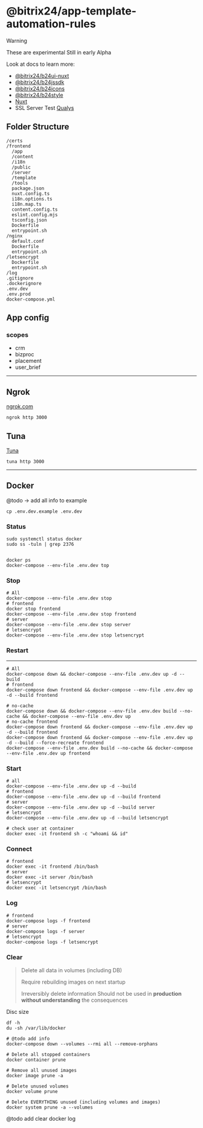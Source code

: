 # @bitrix24/app-template-automation-rules

> [!WARNING]  
> These are experimental
> Still in early Alpha

Look at docs to learn more:

- [@bitrix24/b24ui-nuxt](https://bitrix24.github.io/b24ui/)
- [@bitrix24/b24jssdk](https://bitrix24.github.io/b24jssdk/)
- [@bitrix24/b24icons](https://bitrix24.github.io/b24icons/)
- [@bitrix24/b24style](https://bitrix24.github.io/b24style/)
- [Nuxt](https://nuxt.com/docs/getting-started/introduction)
- SSL Server Test [Qualys](https://www.ssllabs.com/ssltest/index.html)

## Folder Structure

```plaintext
/certs
/frontend
  /app
  /content
  /i18n
  /public
  /server
  /template
  /tools
  package.json
  nuxt.config.ts
  i18n.options.ts
  i18n.map.ts
  content.config.ts
  eslint.config.mjs
  tsconfig.json
  Dockerfile
  entrypoint.sh
/nginx
  default.conf
  Dockerfile
  entrypoint.sh
/letsencrypt
  Dockerfile
  entrypoint.sh
/log
.gitignore
.dockerignore
.env.dev
.env.prod
docker-compose.yml
```

## App config
### scopes

- crm
- bizproc
- placement
- user_brief

---

## Ngrok

[ngrok.com](https://ngrok.com/)

```shell
ngrok http 3000
```

## Tuna

[Tuna](https://tuna.am/en/docs/)

```shell
tuna http 3000
```

---

## Docker

@todo -> add all info to example
```shell
cp .env.dev.example .env.dev
```

### Status

```shell
sudo systemctl status docker
sudo ss -tuln | grep 2376


docker ps
docker-compose --env-file .env.dev top
```

### Stop

```shell
# All
docker-compose --env-file .env.dev stop
# frontend
docker stop frontend
docker-compose --env-file .env.dev stop frontend
# server
docker-compose --env-file .env.dev stop server
# letsencrypt
docker-compose --env-file .env.dev stop letsencrypt
```

### Restart

****
```shell
# All
docker-compose down && docker-compose --env-file .env.dev up -d --build
# frontend
docker-compose down frontend && docker-compose --env-file .env.dev up -d --build frontend

# no-cache
docker-compose down && docker-compose --env-file .env.dev build --no-cache && docker-compose --env-file .env.dev up
# no-cache frontend
docker-compose down frontend && docker-compose --env-file .env.dev up -d --build frontend
docker-compose down frontend && docker-compose --env-file .env.dev up -d --build --force-recreate frontend
docker-compose --env-file .env.dev build --no-cache && docker-compose --env-file .env.dev up frontend
```

### Start

```shell
# all
docker-compose --env-file .env.dev up -d --build
# frontend
docker-compose --env-file .env.dev up -d --build frontend
# server
docker-compose --env-file .env.dev up -d --build server
# letsencrypt
docker-compose --env-file .env.dev up -d --build letsencrypt

# check user at container
docker exec -it frontend sh -c "whoami && id"

```

### Connect

```shell
# frontend
docker exec -it frontend /bin/bash
# server
docker exec -it server /bin/bash
# letsencrypt
docker exec -it letsencrypt /bin/bash
```

### Log

```shell
# frontend
docker-compose logs -f frontend
# server
docker-compose logs -f server
# letsencrypt
docker-compose logs -f letsencrypt
```

### Clear

> Delete all data in volumes (including DB)
>
> Require rebuilding images on next startup
>
> Irreversibly delete information
> Should not be used in **production** **without understanding** the consequences

Disc size
```shell
df -h
du -sh /var/lib/docker
```

```shell
# @todo add info
docker-compose down --volumes --rmi all --remove-orphans

# Delete all stopped containers
docker container prune

# Remove all unused images
docker image prune -a

# Delete unused volumes
docker volume prune

# Delete EVERYTHING unused (including volumes and images)
docker system prune -a --volumes
```

@todo add clear docker log
